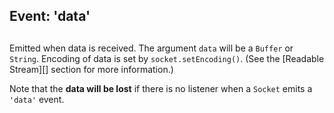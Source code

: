## Event: 'data'

## 

Emitted when data is received. The argument `data` will be a `Buffer` or
`String`. Encoding of data is set by `socket.setEncoding()`.
(See the \[Readable Stream\]\[\] section for more information.)

Note that the **data will be lost** if there is no listener when a `Socket`
emits a `'data'` event.